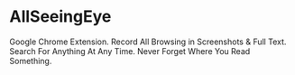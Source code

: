 AllSeeingEye
============

Google Chrome Extension. Record All Browsing in Screenshots &amp; Full Text. Search For Anything At Any Time. Never Forget Where You Read Something. 

